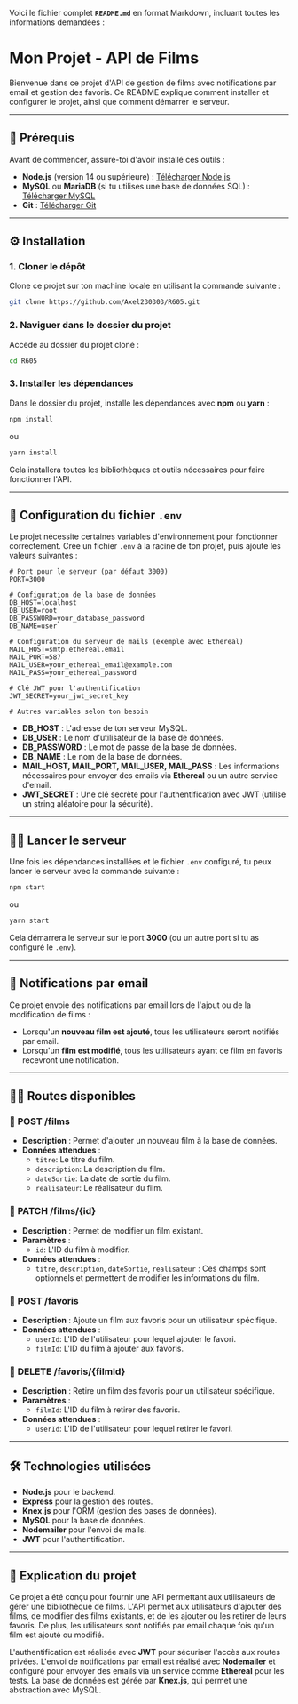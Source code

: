 Voici le fichier complet **`README.md`** en format Markdown, incluant toutes les informations demandées :

# Mon Projet - API de Films

Bienvenue dans ce projet d'API de gestion de films avec notifications par email et gestion des favoris. Ce README explique comment installer et configurer le projet, ainsi que comment démarrer le serveur.

---

## 🚀 Prérequis

Avant de commencer, assure-toi d'avoir installé ces outils :

- **Node.js** (version 14 ou supérieure) : [Télécharger Node.js](https://nodejs.org/)
- **MySQL** ou **MariaDB** (si tu utilises une base de données SQL) : [Télécharger MySQL](https://dev.mysql.com/downloads/installer/)
- **Git** : [Télécharger Git](https://git-scm.com/)

---

## ⚙️ Installation

### 1. **Cloner le dépôt**

Clone ce projet sur ton machine locale en utilisant la commande suivante :

```bash
git clone https://github.com/Axel230303/R605.git
```

### 2. **Naviguer dans le dossier du projet**

Accède au dossier du projet cloné :

```bash
cd R605
```

### 3. **Installer les dépendances**

Dans le dossier du projet, installe les dépendances avec **npm** ou **yarn** :

```bash
npm install
```
ou
```bash
yarn install
```

Cela installera toutes les bibliothèques et outils nécessaires pour faire fonctionner l'API.

---

## 🌱 Configuration du fichier `.env`

Le projet nécessite certaines variables d'environnement pour fonctionner correctement. Crée un fichier `.env` à la racine de ton projet, puis ajoute les valeurs suivantes :

```
# Port pour le serveur (par défaut 3000)
PORT=3000

# Configuration de la base de données
DB_HOST=localhost
DB_USER=root
DB_PASSWORD=your_database_password
DB_NAME=user

# Configuration du serveur de mails (exemple avec Ethereal)
MAIL_HOST=smtp.ethereal.email
MAIL_PORT=587
MAIL_USER=your_ethereal_email@example.com
MAIL_PASS=your_ethereal_password

# Clé JWT pour l'authentification
JWT_SECRET=your_jwt_secret_key

# Autres variables selon ton besoin
```

- **DB_HOST** : L'adresse de ton serveur MySQL.
- **DB_USER** : Le nom d'utilisateur de la base de données.
- **DB_PASSWORD** : Le mot de passe de la base de données.
- **DB_NAME** : Le nom de la base de données.
- **MAIL_HOST, MAIL_PORT, MAIL_USER, MAIL_PASS** : Les informations nécessaires pour envoyer des emails via **Ethereal** ou un autre service d'email.
- **JWT_SECRET** : Une clé secrète pour l'authentification avec JWT (utilise un string aléatoire pour la sécurité).

---

## 🏃‍♂️ Lancer le serveur

Une fois les dépendances installées et le fichier `.env` configuré, tu peux lancer le serveur avec la commande suivante :

```bash
npm start
```
ou
```bash
yarn start
```

Cela démarrera le serveur sur le port **3000** (ou un autre port si tu as configuré le `.env`).

---

## 📧 Notifications par email

Ce projet envoie des notifications par email lors de l'ajout ou de la modification de films :

- Lorsqu'un **nouveau film est ajouté**, tous les utilisateurs seront notifiés par email.
- Lorsqu'un **film est modifié**, tous les utilisateurs ayant ce film en favoris recevront une notification.

---

## 🧑‍💻 Routes disponibles

### 📌 **POST /films**
- **Description** : Permet d'ajouter un nouveau film à la base de données.
- **Données attendues** :
  - `titre`: Le titre du film.
  - `description`: La description du film.
  - `dateSortie`: La date de sortie du film.
  - `realisateur`: Le réalisateur du film.

### 📌 **PATCH /films/{id}**
- **Description** : Permet de modifier un film existant.
- **Paramètres** :
  - `id`: L'ID du film à modifier.
- **Données attendues** :
  - `titre`, `description`, `dateSortie`, `realisateur` : Ces champs sont optionnels et permettent de modifier les informations du film.

### 📌 **POST /favoris**
- **Description** : Ajoute un film aux favoris pour un utilisateur spécifique.
- **Données attendues** :
  - `userId`: L'ID de l'utilisateur pour lequel ajouter le favori.
  - `filmId`: L'ID du film à ajouter aux favoris.

### 📌 **DELETE /favoris/{filmId}**
- **Description** : Retire un film des favoris pour un utilisateur spécifique.
- **Paramètres** :
  - `filmId`: L'ID du film à retirer des favoris.
- **Données attendues** :
  - `userId`: L'ID de l'utilisateur pour lequel retirer le favori.

---

## 🛠️ Technologies utilisées

- **Node.js** pour le backend.
- **Express** pour la gestion des routes.
- **Knex.js** pour l'ORM (gestion des bases de données).
- **MySQL** pour la base de données.
- **Nodemailer** pour l'envoi de mails.
- **JWT** pour l'authentification.

---

## 📝 Explication du projet

Ce projet a été conçu pour fournir une API permettant aux utilisateurs de gérer une bibliothèque de films. L'API permet aux utilisateurs d'ajouter des films, de modifier des films existants, et de les ajouter ou les retirer de leurs favoris. De plus, les utilisateurs sont notifiés par email chaque fois qu'un film est ajouté ou modifié.

L'authentification est réalisée avec **JWT** pour sécuriser l'accès aux routes privées. L'envoi de notifications par email est réalisé avec **Nodemailer** et configuré pour envoyer des emails via un service comme **Ethereal** pour les tests. La base de données est gérée par **Knex.js**, qui permet une abstraction avec MySQL.
